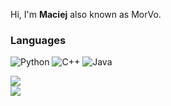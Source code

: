 Hi, I'm **Maciej** also known as MorVo.

### Languages
![Python](https://img.shields.io/badge/python-3670A0?style=for-the-badge&logo=python&logoColor=ffdd54)
![C++](https://img.shields.io/badge/c++-%2300599C.svg?style=for-the-badge&logo=c%2B%2B&logoColor=white)
![Java](https://img.shields.io/badge/java-%23ED8B00.svg?style=for-the-badge&logo=openjdk&logoColor=white)



![ ](https://github-readme-stats.vercel.app/api/top-langs/?username=morvo1&layout=compact&theme=dark)
<br/>
![ ](https://github-readme-stats.vercel.app/api?username=morvo1&theme=dark)
